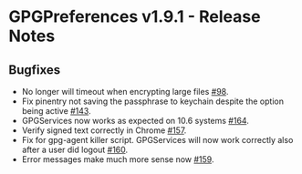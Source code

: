 GPGPreferences v1.9.1 - Release Notes
========================================

Bugfixes
--------

*   No longer will timeout when encrypting large files [#98](https://gpgtools.lighthouseapp.com/projects/67607/tickets/98-via-tender-how-to-decrypt-or-encrypt-a-folder-of-files-easily).
*   Fix pinentry not saving the passphrase to keychain despite the option being active [#143](https://gpgtools.lighthouseapp.com/projects/67607/tickets/143-gpgservices-and-108-pinentry-not-saving-passphrase-to-keychain).
*   GPGServices now works as expected on 10.6 systems [#164](https://gpgtools.lighthouseapp.com/projects/67607/tickets/164-gpgservices-not-working-on-106-in-latest-gpg-suite-installer).
*   Verify signed text correctly in Chrome [#157](https://gpgtools.lighthouseapp.com/projects/67607/tickets/157-signed-text-fails-to-verify-in-chrome-works-in-safari).
*   Fix for gpg-agent killer script. GPGServices will now work correctly also after a user did logout [#160](https://gpgtools.lighthouseapp.com/projects/67607/tickets/160-gpgservices-doesnt-work-after-logout).
*   Error messages make much more sense now [#159](https://gpgtools.lighthouseapp.com/projects/67607/tickets/159-show-human-readable-error-messages-instead-of-eg-decryption-failed-code85).
